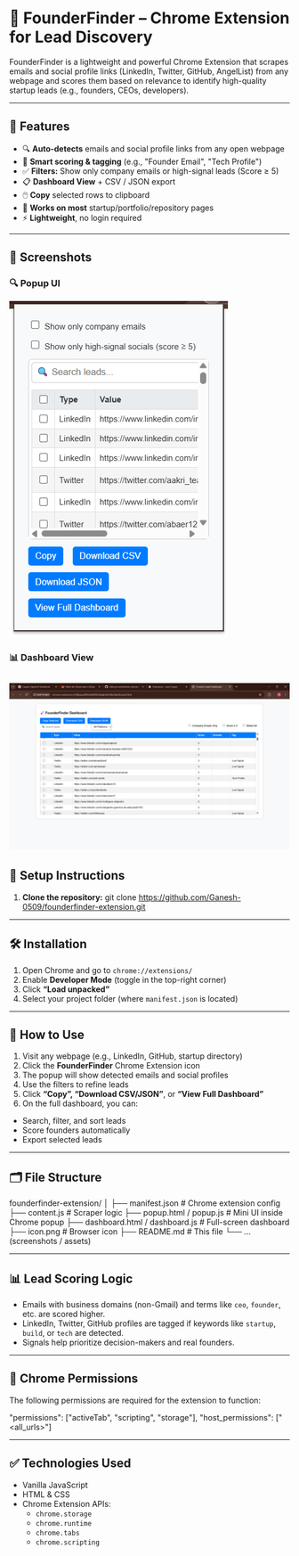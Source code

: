 # 🚀 FounderFinder – Chrome Extension for Lead Discovery

FounderFinder is a lightweight and powerful Chrome Extension that scrapes emails and social profile links (LinkedIn, Twitter, GitHub, AngelList) from any webpage and scores them based on relevance to identify high-quality startup leads (e.g., founders, CEOs, developers).

---

## 📌 Features

- 🔍 **Auto-detects** emails and social profile links from any open webpage
- 🧠 **Smart scoring & tagging** (e.g., "Founder Email", "Tech Profile")
- ✅ **Filters:** Show only company emails or high-signal leads (Score ≥ 5)
- 📋 **Dashboard View** + CSV / JSON export
- 🖱️ **Copy** selected rows to clipboard
- 📂 **Works on most** startup/portfolio/repository pages
- ⚡ **Lightweight**, no login required

---
## 📸 Screenshots

### 🔍 Popup UI
![Popup](screenshots/image.png)

### 📊 Dashboard View

![Dashboard](image.png)
---

## 🔧 Setup Instructions

1. **Clone the repository:**
git clone https://github.com/Ganesh-0509/founderfinder-extension.git


---

## 🛠️ Installation

1. Open Chrome and go to `chrome://extensions/`
2. Enable **Developer Mode** (toggle in the top-right corner)
3. Click **“Load unpacked”**
4. Select your project folder (where `manifest.json` is located)

---

## 🚀 How to Use

1. Visit any webpage (e.g., LinkedIn, GitHub, startup directory)
2. Click the **FounderFinder** Chrome Extension icon
3. The popup will show detected emails and social profiles
4. Use the filters to refine leads
5. Click **“Copy”, “Download CSV/JSON”**, or **“View Full Dashboard”**
6. On the full dashboard, you can:
- Search, filter, and sort leads
- Score founders automatically
- Export selected leads

---

## 🗂️ File Structure

founderfinder-extension/
│
├── manifest.json # Chrome extension config
├── content.js # Scraper logic
├── popup.html / popup.js # Mini UI inside Chrome popup
├── dashboard.html / dashboard.js # Full-screen dashboard
├── icon.png # Browser icon
├── README.md # This file
└── ... (screenshots / assets)


---

## 📊 Lead Scoring Logic

- Emails with business domains (non-Gmail) and terms like `ceo`, `founder`, etc. are scored higher.
- LinkedIn, Twitter, GitHub profiles are tagged if keywords like `startup`, `build`, or `tech` are detected.
- Signals help prioritize decision-makers and real founders.

---

## 🔐 Chrome Permissions

The following permissions are required for the extension to function:

"permissions": ["activeTab", "scripting", "storage"],
"host_permissions": ["<all_urls>"]


---

## ✅ Technologies Used

- Vanilla JavaScript
- HTML & CSS
- Chrome Extension APIs:
  - `chrome.storage`
  - `chrome.runtime`
  - `chrome.tabs`
  - `chrome.scripting`
